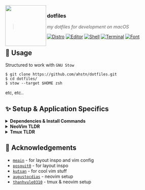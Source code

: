 <img src="http://i.imgur.com/9PHYl04.png" align="left" width="128px" height="128px"/>

### **dotfiles**
> *my dotfiles for development on macOS*

[![Distro](https://img.shields.io/badge/Distro-macOS-blue.svg)](https://apple.com/)
[![Editor](https://img.shields.io/badge/Editor-neovim-brightgreen.svg)](https://github.com/neovim/neovim)
[![Shell](https://img.shields.io/badge/Shell-zsh-yellow.svg)](https://github.com/zplug/zplug)
[![Terminal](https://img.shields.io/badge/Terminal-Kitty-orange.svg)](https://sw.kovidgoyal.net/kitty/)
[![Font](https://img.shields.io/badge/Font-Hack-lightgrey.svg)](https://sourcefoundry.org/hack/)

## :rocket: Usage
Structured to work with `GNU Stow`
```
$ git clone https://github.com/ahstn/dotfiles.git
$ cd dotfiles/
$ stow --target $HOME zsh
```
etc, etc..

## :sparkles: Setup & Application Specifics

<details>
<summary><strong>Dependencies & Install Commands</strong></summary>

  General tools:
  ```bash
  brew install rg fzf zsh gpg2 git tmux neovim stow exa
  brew install kitty
  brew install --cask font-hack-nerd-font font-jetbrains-mono
  brew install --cask raycast
  ```

  Specific development tools:
  ```bash
  brew install golang nodejs rust yarn coreutils kubectl kubectx helm
  brew install --cask visual-studio-code
  ```
</details>

<details>
<summary><strong>NeoVim TLDR</strong></summary>

  Requires [wbthomason/packer.nvim] for plugin management, and will install on start-up.

  Most keybinds are detailed with [folke/which-key.nvim] in [./neovim/lua/mappings.lua](./neovim/lua/mappings.lua).

  Helpful keybinds for my forgetful mind:
  - <kbd>space</kbd> : leader key (also opens [folke/which-key.nvim] menu)
  - <kbd>space + l</kbd> : lsp actions
  - <kbd>space + s</kbd> : search with [nvim-telescope/telescope.nvim]
  - <kbd>'</kbd> : marks
  - <kbd>shift + h</kbd> : lsp symbol hover
  - <kbd>ctrl + w</kbd> : split navigation and management (also opens [folke/which-key.nvim] menu)
  - <kbd>[</kbd> & <kbd>]</kbd> : movement actions (also opens [folke/which-key.nvim] menu)
  - [phaazon/hop.nvim]
    - <kbd>s</kbd> : search down
    - <kbd>S</kbd> : search up
  - [tpope/vim-surround]
    - <kbd>ysiw)</kbd> : surround (inner) word with parentheses
    - <kbd>ds)</kbd> : remove surrounding parentheses
    - <kbd>cs)}</kbd> : change surrounding parentheses to braces
  - [nvim-telescope/telescope.nvim]
    - <kbd><C-x></kbd> : open file as a horizontal split
    - <kbd><C-v></kbd> : open file as a vertical split
    - <kbd>?</kbd> : show mappings
    - `K`: Displays hover information about the symbol under the cursor in a floating window. See [:help vim.lsp.buf.hover()](https://neovim.io/doc/user/lsp.html#vim.lsp.buf.hover()).
    - `gd`: Jumps to the definition of the symbol under the cursor. See [:help vim.lsp.buf.definition()](https://neovim.io/doc/user/lsp.html#vim.lsp.buf.definition()).
    - `gD`: Jumps to the declaration of the symbol under the cursor. Some servers don't implement this feature. See [:help vim.lsp.buf.declaration()](https://neovim.io/doc/user/lsp.html#vim.lsp.buf.declaration()).
    - `gi`: Lists all the implementations for the symbol under the cursor in the quickfix window. See [:help vim.lsp.buf.implementation()](https://neovim.io/doc/user/lsp.html#vim.lsp.buf.implementation()).
    - `go`: Jumps to the definition of the type of the symbol under the cursor. See [:help vim.lsp.buf.type_definition()](https://neovim.io/doc/user/lsp.html#vim.lsp.buf.type_definition()).
    - `gr`: Lists all the references to the symbol under the cursor in the quickfix window. See [:help vim.lsp.buf.references()](https://neovim.io/doc/user/lsp.html#vim.lsp.buf.references()).
    - `gs`: Displays signature information about the symbol under the cursor in a floating window. See [:help vim.lsp.buf.signature_help()](https://neovim.io/doc/user/lsp.html#vim.lsp.buf.signature_help()). If a mapping already exists for this key this function is not bound.
    - `<F2>`: Renames all references to the symbol under the cursor. See [:help vim.lsp.buf.rename()](https://neovim.io/doc/user/lsp.html#vim.lsp.buf.rename()).
    - `<F3>`: Format code in current buffer. See [:help vim.lsp.buf.format()](https://neovim.io/doc/user/lsp.html#vim.lsp.buf.format()).
    - `<F4>`: Selects a code action available at the current cursor position. See [:help vim.lsp.buf.code_action()](https://neovim.io/doc/user/lsp.html#vim.lsp.buf.code_action()).
    - `gl`: Show diagnostics in a floating window. See [:help vim.diagnostic.open_float()](https://neovim.io/doc/user/diagnostic.html#vim.diagnostic.open_float()).
    - `[d`: Move to the previous diagnostic in the current buffer. See [:help vim.diagnostic.goto_prev()](https://neovim.io/doc/user/diagnostic.html#vim.diagnostic.goto_prev()).
    - `]d`: Move to the next diagnostic. See [:help vim.diagnostic.goto_next()](https://neovim.io/doc/user/diagnostic.html#vim.diagnostic.goto_next()).
</details>

<details>
<summary><strong>Tmux TLDR</strong></summary>

  Requires [tmux-plugins/tpm] for plugin management, and will install on start-up.

  Helpful keybinds for my forgetful mind:
  - ctrl+space : leader
  - <leader> $ : rename session
  - <leader> s : open sessions pane
  - <leader> c : create tab
  - <leader> , : rename tab
  - <leader> % : vertical split
  - <leader> " : horizontal split
  - <leader> ctrl+s : save sessions (tmux-ressurect)
  - <leader> ctrl+r : restore sessions (tmux-ressurect)
</details>

## :raised_hands: Acknowledgements
- [`meain`] - for layout inspo and vim config
- [`posquit0`] - for layout inspo
- [`kutsan`] - for cool vim stuff
- [`augustocdias`] - neovim setup
- [`thanhvule0310`] - tmux & neovim setup


[wbthomason/packer.nvim]: https://github.com/wbthomason/packer.nvim
[tmux-plugins/tpm]: https://github.com/tmux-plugins/tpm
[folke/which-key.nvim]: https://github.com/folke/which-key.nvim
[nvim-telescope/telescope.nvim]: https://github.com/nvim-telescope/telescope.nvim
[phaazon/hop.nvim]: https://github.com/phaazon/hop.nvim
[tpope/vim-surround]: https://github.com/tpope/vim-surround

[`meain`]: https://github.com/meain/dotfiles
[`posquit0`]: https://github.com/posquit0/dotfiles
[`kutsan`]: https://github.com/kutsan/dotfiles
[`augustocdias`]: https://github.com/augustocdias/dotfiles/
[`thanhvule0310`]: https://github.com/thanhvule0310/dotfiles
